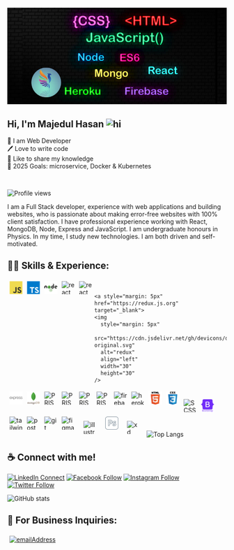 <!---
Majedul-Hasan/Majedul-Hasan is a ✨ special ✨ repository because its `README.md` (this file) appears on your GitHub profile.
You can click the Preview link to take a look at your changes.
--->

![akashusr Github Banner](assets/majedul-hasan.jpg)

## Hi, I'm Majedul Hasan <img src="https://user-images.githubusercontent.com/1303154/88677602-1635ba80-d120-11ea-84d8-d263ba5fc3c0.gif" width="25px" height="25px" alt="hi">

<p>
  👑 I am Web Developer <br />
  🖊️ Love to write code <br />
  🎤 Like to share my knowledge <br />
  🥅 2025 Goals: microservice, Docker & Kubernetes
</p><br/>

![Profile views](https://gpvc.arturio.dev/Majedul-Hasan)

<p>I am a Full Stack developer, experience with web applications and building websites, who is passionate about making error-free websites with 100% client satisfaction. I have professional experience working with React, MongoDB, Node, Express and JavaScript. I am undergraduate honours in Physics. In my time, I study new technologies. I am both driven and self-motivated.<p/>

## 👨‍💻 Skills & Experience:

<p align="left">
 

  <a style="margin: 5px" href="https://developer.mozilla.org/en-US/docs/Web/JavaScript" >
    <img
      style="margin: 5px"
      src="https://raw.githubusercontent.com/devicons/devicon/master/icons/javascript/javascript-original.svg"
      alt="javascript"
      align="left"
      width="30"
      height="30"
    />
  </a>

  <a style="margin: 5px" href="https://www.typescriptlang.org/" target="_blank">
    <img
      style="margin: 5px"
      src="https://raw.githubusercontent.com/devicons/devicon/master/icons/typescript/typescript-original.svg"
      alt="typescript"
      align="left"
      width="30"
      height="30"
    />
  </a>
    <a style="margin: 5px" href="https://nodejs.org" target="_blank">
    <img
      style="margin: 5px"
      src="https://raw.githubusercontent.com/devicons/devicon/master/icons/nodejs/nodejs-original-wordmark.svg"
      alt="nodejs"
      align="left"
      width="30"
      height="30"
    />
  </a>
   <a style="margin: 5px" href="https://nextjs.org/" target="_blank">
    <img
      style="margin: 5px"
      src="[https://reactnative.dev/img/header_logo.svg](https://encrypted-tbn0.gstatic.com/images?q=tbn:ANd9GcT-8_YuI-40uCn2rzzrmifB-AQfdFuX0xsGvA&s)"
      alt="react"
      align="left"
      width="30"
      height="30"
    />
  </a>
   <a style="margin: 5px" href="https://reactjs.org/" target="_blank">
    <img
      style="margin: 5px"
      src="https://reactnative.dev/img/header_logo.svg"
      alt="react"
      align="left"
      width="30"
      height="30"
    />
  </a>
  

 
    <a style="margin: 5px" href="https://redux.js.org" target="_blank">
    <img
      style="margin: 5px"
      src="https://cdn.jsdelivr.net/gh/devicons/devicon/icons/redux/redux-original.svg"
      alt="redux"
      align="left"
      width="30"
      height="30"
    />
  </a>



  <a style="margin: 5px" href="https://expressjs.com" target="_blank">
    <img
      style="margin: 5px"
      src="https://raw.githubusercontent.com/devicons/devicon/master/icons/express/express-original-wordmark.svg"
      alt="express"
      align="left"
      width="30"
      height="30"
    />
  </a>

  <a style="margin: 5px" href="https://www.mongodb.com/" target="_blank">
    <img
      style="margin: 5px"
      src="https://raw.githubusercontent.com/devicons/devicon/master/icons/mongodb/mongodb-original-wordmark.svg"
      alt="mongodb"
      align="left"
      width="30"
      height="30"
    />
  </a>
    <a style="margin: 5px" href="https://prisma.io/" target="_blank">
    <img
      style="margin: 5px"
      src="https://cdn.icon-icons.com/icons2/3914/PNG/512/prisma_logo_icon_248778.png"
      alt="PRISMA"
      align="left"
      width="30"
      height="30"
    />
  </a>
     <a style="margin: 5px" href="https://www.w3schools.com/sql" target="_blank">
    <img
      style="margin: 5px"
      src="https://encrypted-tbn0.gstatic.com/images?q=tbn:ANd9GcRXHwLV6_K2mLhI861TElGSlt_ZhUq-unTbEQ&s"
      alt="PRISMA"
      align="left"
      width="30"
      height="30"
    />
  </a>
   <a style="margin: 5px" href="https://mysql.com/" target="_blank">
    <img
      style="margin: 5px"
      src="https://encrypted-tbn0.gstatic.com/images?q=tbn:ANd9GcQdY5ijq_XozMl2JqF3GMTAZSplwjPPcBOSew&s"
      alt="PRISMA"
      align="left"
      width="30"
      height="30"
    />
  </a>
     <a style="margin: 5px" href="https://postgresql.org/" target="_blank">
    <img
      style="margin: 5px"
      src="https://encrypted-tbn0.gstatic.com/images?q=tbn:ANd9GcRwUP4f8i-uUMybfn9J_lSvI6Cy98PYe3aBMg&s"
      alt="PRISMA"
      align="left"
      width="30"
      height="30"
    />
  </a>

  <a style="margin: 5px" href="https://firebase.google.com/" target="_blank">
    <img
      style="margin: 5px"
      src="https://www.vectorlogo.zone/logos/firebase/firebase-icon.svg"
      alt="firebase"
      align="left"
      width="30"
      height="30"
    />
  </a>
  <a style="margin: 5px" href="https://heroku.com" target="_blank">
    <img
      style="margin: 5px"
      src="https://www.vectorlogo.zone/logos/heroku/heroku-icon.svg"
      alt="heroku"
      align="left"
      width="30"
      height="30"
    />
  </a>
   <a style="margin: 5px" href="https://www.w3.org/html/" target="_blank">
    <img
      style="margin: 5px"
      src="https://raw.githubusercontent.com/devicons/devicon/master/icons/html5/html5-original-wordmark.svg"
      alt="html5"
      align="left"
      width="30"
      height="30"
    />
  </a>

  <a style="margin: 5px" href="https://www.w3schools.com/css/" target="_blank">
    <img
      style="margin: 5px"
      src="https://raw.githubusercontent.com/devicons/devicon/master/icons/css3/css3-original-wordmark.svg"
      alt="css3"
      align="left"
      width="30"
      height="30"
    />
  </a>
  <a style="margin: 5px" href="https://www.w3schools.com/css/" target="_blank">
    <img
      style="margin: 5px"
      src="https://cdn.jsdelivr.net/gh/devicons/devicon/icons/sass/sass-original.svg"
      alt="SCSS"
      align="left"
      width="30"
      height="30"
    />
  </a>
  <a style="margin: 5px" href="https://getbootstrap.com" target="_blank">
    <img
      style="margin: 5px"
      src="https://raw.githubusercontent.com/devicons/devicon/master/icons/bootstrap/bootstrap-plain-wordmark.svg"
      alt="bootstrap"
      align="left"
      width="30"
      height="30"
    />
  </a>

  <a style="margin: 5px" href="https://tailwindcss.com/" target="_blank">
    <img
      style="margin: 5px"
      src="https://www.vectorlogo.zone/logos/tailwindcss/tailwindcss-icon.svg"
      alt="tailwind"
      align="left"
      width="30"
      height="30"
    />
  </a>
  <a href="https://postman.com" target="_blank">
    <img
      style="margin: 5px"
      src="https://www.vectorlogo.zone/logos/getpostman/getpostman-icon.svg"
      alt="postman"
      align="left"
      width="30"
      height="30"
    />
  </a>
  <a style="margin: 5px" href="https://git-scm.com/" target="_blank">
    <img
      style="margin: 5px"
      src="https://www.vectorlogo.zone/logos/git-scm/git-scm-icon.svg"
      alt="git"
      align="left"
      width="30"
      height="30"
    />
  </a>

  <a style="margin: 5px" href="https://www.figma.com/" target="_blank">
    <img
      style="margin: 5px"
      src="https://www.vectorlogo.zone/logos/figma/figma-icon.svg"
      alt="figma"
      align="left"
      width="30"
      height="30"
    />
  </a>

  <a style="margin: 5px" href="https://www.adobe.com/in/products/illustrator.html" target="_blank">
    <img
      style="margin: 15px"
      src="https://www.vectorlogo.zone/logos/adobe_illustrator/adobe_illustrator-icon.svg"
      alt="illustrator"
      align="left"
      width="30"
      height="30"
    />
  </a>

  <a style="margin: 15px" href="https://www.photoshop.com/en" target="_blank">
    <img
      style="margin: 5px"
      src="https://raw.githubusercontent.com/devicons/devicon/master/icons/photoshop/photoshop-line.svg"
      alt="photoshop"
      align="left"
      width="30"
      height="30"
    />
  </a>

  <a style="margin: 15px" href="https://www.adobe.com/products/xd.html" target="_blank">
    <img
      style="margin: 15px"
      src="https://cdn.worldvectorlogo.com/logos/adobe-xd.svg"
      alt="xd"
      align="left"
      width="30"
      height="30"
    />
  </a>
</p>

<br/>
<br/>

##

![Top Langs](https://github-readme-stats.vercel.app/api/top-langs/?username=Majedul-Hasan&layout=compact)

## ☕ Connect with me!

[![LinkedIn Connect](https://img.shields.io/badge/%20-Connect-black?color=14171A&labelColor=212121&logo=linkedin&logoColor=ffffff)](https://www.linkedin.com/in/hasamajedul)
[![Facebook Follow](https://img.shields.io/badge/%20-Follow-black?color=14171A&labelColor=1976d2&logo=facebook&logoColor=ffffff)](https://www.facebook.com/h.majedul)
[![Instagram Follow](https://img.shields.io/badge/%20-Follow-black?color=14171A&labelColor=1976d2&logo=instagram&logoColor=ffffff)](https://www.instagram.com/majedul.hasan_m31/)
[![Twitter Follow](https://img.shields.io/badge/%20-Follow-black?color=14171A&labelColor=1976d2&logo=twitter&logoColor=ffffff)](https://twitter.com/hmajedul)
<br />

![GitHub stats](https://github-readme-stats.vercel.app/api?username=Majedul-Hasan&show_icons=true)

## 📧 For Business Inquiries:

<a href="mailto:hasanmajedul@gmail.com">
  <img style="margin: 5px"
    src="https://img.shields.io/badge/%F0%9F%93%A7%20Email-hasanmajedul%40gmail.com-brightgreen"
    alt="emailAddress"
  />
</a>
